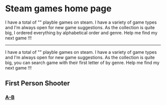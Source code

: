 # Steam games home page

I have a total of "" playble games on steam. I have a variety of game types and I'm always open for new game suggestions.
As the collection is quite big, I ordered everything by alphabetical order and genre. Help me find my next game !!!
*******
I have a total of "" playble games on steam. I have a variety of game types and I'm always open for new game suggestions.
As the collection is quite big, you can search game with their first letter of by genre. Help me find my next game !!!

## First Person Shooter
### [A-B](A-B/indexAB.md)  
